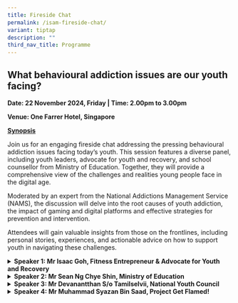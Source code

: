 ```yaml
---
title: Fireside Chat
permalink: /isam-fireside-chat/
variant: tiptap
description: ""
third_nav_title: Programme
---
```

<h2><strong>What behavioural addiction issues are our youth facing?</strong></h2>
<p><strong>Date: 22 November 2024, Friday | Time: 2.00pm to 3.00pm</strong>
</p>
<p><strong>Venue: One Farrer Hotel, Singapore</strong>
</p>
<p><strong><u>Synopsis</u></strong>
</p>
<p>Join us for an engaging fireside chat addressing the pressing behavioural
addiction issues facing today’s youth. This session features a diverse
panel, including youth leaders, advocate for youth and recovery, and school
counsellor from Ministry of Education. Together, they will provide a comprehensive
view of the challenges and realities young people face in the digital age.</p>
<p>Moderated by an expert from the National Addictions Management Service
(NAMS), the discussion will delve into the root causes of youth addiction,
the impact of gaming and digital platforms and effective strategies for
prevention and intervention.</p>
<p>Attendees will gain valuable insights from those on the frontlines, including
personal stories, experiences, and actionable advice on how to support
youth in navigating these challenges.</p>
<div data-type="detailGroup" class="isomer-accordion isomer-accordion-white">
<details class="isomer-details">
<summary><strong>Speaker 1: Mr Isaac Goh, Fitness Entrepreneur &amp; Advocate for Youth and Recovery</strong>
</summary>
<div data-type="detailsContent" class="isomer-details-content">
<div class="isomer-image-wrapper">
<img style="width: 100%" height="auto" width="100%" alt="" src="/images/ISAM Speakers/Isaac_Goh.png">
</div>
<p>Isaac is a passionate advocate for youth and recovery, drawing from his
personal experience as a recovering drug addict. After completing two rehabilitation
stints at the Drug Rehabilitation Centre (DRC), he transformed his life
and became a successful fitness entrepreneur by founding "As We Move".
This beginner-focused studio designed helps individuals exercise at their
own pace, and in their own space.</p>
<p>Recognising loneliness as an epidemic, Isaac is dedicated to creating
environments where people feel connected. More than just a fitness space,
“As We Move” serves as a community hub, offering programs for at-risk youths
and hosting events for the elderly in Chinatown. Through this work, he
fosters intergenerational connections and a sense of belonging for those
who might otherwise feel isolated.</p>
<p>As a former community leader for the X-Offenders for Good movement, Isaac
empowers ex-offenders repurpose their stories into powerful tools for positive
change. He continues to spearhead passion projects with other ex-offenders,
highlighting the strength of resilience and community support.</p>
<p>In addition to his entrepreneurial efforts, Isaac volunteers as a peer
mentor with SHINE Children &amp; Family Services, guiding at-risk youths
at risk from non-suicidal self-injury on their paths to recovery. He also
serves as a SAFE Buddy with WECARE’s Project S.A.F.E, emphasising the power
of one addict helping another.</p>
<p>Isaac’s journey from addiction to leadership reflects his deep commitment
to service and his ability to inspire others. His community work and dedication
to creating inclusive spaces make him a beacon of hope in addressing the
addiction issues facing today’s youth.</p>
</div>
</details>
<details class="isomer-details">
<summary><strong>Speaker 2: Mr Sean Ng Chye Shin, Ministry of Education</strong>
</summary>
<div data-type="detailsContent" class="isomer-details-content">
<div class="isomer-image-wrapper">
<img style="width: 100%" height="auto" width="100%" alt="" src="/images/ISAM Speakers/Sean_Ng.png">
</div>
<p>With a commitment to nurturing students’ social-emotional and mental well-being,
Sean has been a dedicated school counsellor in the Ministry of Education
since 2006. Currently serving as a Master School Counsellor in the Guidance
Branch, he has 20 years of experience supporting students aged 7 to 18.</p>
<p>Sean graduated with a Bachelor of Arts in Psychology from the University
of California, Los Angeles (United States) in 2001. He later received his
Master of Social Science in Professional Counselling with a specialisation
in Family Therapy from Swinburne University of Technology (Australia) and
the Executive and Counselling Training Academy in 2010.</p>
<p>His professional interests include enhancing the clinical and personal
development of school counsellors, establishing a practice research culture,
and deepening knowledge and skills in addictions-related issues. Outside
of work, he is married to a teacher and enjoys spending time at home with
their two daughters.</p>
<p></p>
</div>
</details>
<details class="isomer-details">
<summary><strong>Speaker 3: Mr Devanantthan S/o Tamilselvii, National Youth Council</strong>
</summary>
<div data-type="detailsContent" class="isomer-details-content">
<div class="isomer-image-wrapper">
<img style="width: 100%" height="auto" width="100%" alt="" src="/images/ISAM Speakers/Devanatthan.png">
</div>
<p>Devan is a dedicated social worker, and the co-founder and Executive Director
of Mental ACT, a pioneering non-profit organisation that advocates for
mental health within Singapore’s South-Asian community. With over a decade
of specialised experience, he is a trained suicide first responder, committed
to supporting individuals grappling with suicidal ideations and driving
impactful suicide prevention initiatives. His expertise extends to working
closely with individuals facing mental health challenges, their caregivers,
and the broader community, ensuring holistic support and advocacy.</p>
<p>Devan is deeply committed in community service, serving as a grassroots
leader in Yishun and Macpherson. His actively participates with the Ministry
of Social and Family Development and Youth Corps Singapore, dedicating
his time to coaching, mentoring and empowering youth while championing
mental health awareness across various platforms.</p>
<p>He possesses a diverse set of key skills, including expertise in suicide
prevention and intervention, mental health advocacy and support, and community
leadership and engagement. He excels in youth mentorship and coaching,
ensuring effective implementation of initiatives that promote mental health
and well-being in the community.</p>
<p>Devan’s mission is to create a resilient and supportive community where
mental health is prioritised, and individuals are empowered to thrive.
Through his work and volunteer efforts, he strives to break down barriers
to mental health care, foster understanding, and build a culture of compassion
and support.</p>
</div>
</details>
<details class="isomer-details">
<summary><strong>Speaker 4: Mr Muhammad Syazan Bin Saad, Project Get Flamed!</strong>
</summary>
<div data-type="detailsContent" class="isomer-details-content">
<div class="isomer-image-wrapper">
<img style="width: 100%" height="auto" width="100%" alt="" src="/images/ISAM Speakers/Syazan.png">
</div>
<p>Syazan co-founded “Project Get Flamed!” in 2020 with a simple goal in
mind: to build a positive and inclusive gaming community. The initiative
began as a finalist project under the Ministry of Education’s “What’s Your
Take – Youth Edition” on mental health and cyber wellness. As a core team
member, Syazan played a pivotal role in conceptualising the project, leading
the team in pitching and executing its ideals, which culminated in seed
funding and the opportunity to present the project prototypes to the Minister
of State for Education Ms Sun Xueling in 2021.</p>
<p>Seeking to expand the project outreach and engage more youths as game
changers, Syazan rallied youths from various polytechnics and ITEs to join
the team, and fully realise the potential of the prototypes. His leadership
led to successful funding under the “Our SG Fund for Digital Readiness”
from the Infocomm Media Development Authority, enabling the productions
of educational tools for community engagement.</p>
<p>In 2022, Syazan and his team kick-started a series of workshops and programmes
for schools and the wider community, engaging over 1,400 youths to date.
He looks forward to further expanding his team, partnership, and engagement
efforts to build a united front against toxic gaming culture.</p>
<p>A strong advocate for community empowerment, Syazan is currently a Year
3 Law undergraduate at Singapore Management University.</p>
</div>
</details>
</div>
<p></p>
<p></p>
<p></p>